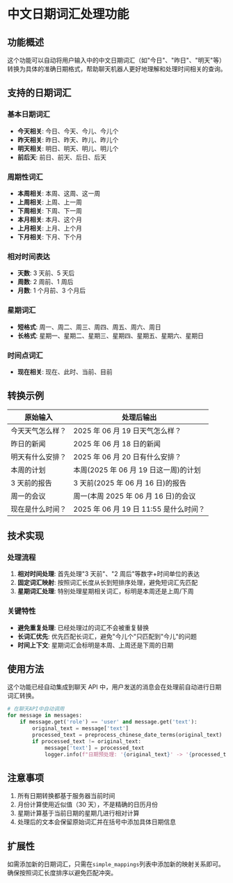 # 中文日期词汇处理功能

## 功能概述

这个功能可以自动将用户输入中的中文日期词汇（如"今日"、"昨日"、"明天"等）转换为具体的准确日期格式，帮助聊天机器人更好地理解和处理时间相关的查询。

## 支持的日期词汇

### 基本日期词汇

- **今天相关**: 今日、今天、今儿、今儿个
- **昨天相关**: 昨日、昨天、昨儿、昨儿个
- **明天相关**: 明日、明天、明儿、明儿个
- **前后天**: 前日、前天、后日、后天

### 周期性词汇

- **本周相关**: 本周、这周、这一周
- **上周相关**: 上周、上一周
- **下周相关**: 下周、下一周
- **本月相关**: 本月、这个月
- **上月相关**: 上月、上个月
- **下月相关**: 下月、下个月

### 相对时间表达

- **天数**: 3 天前、5 天后
- **周数**: 2 周前、1 周后
- **月数**: 1 个月前、3 个月后

### 星期词汇

- **短格式**: 周一、周二、周三、周四、周五、周六、周日
- **长格式**: 星期一、星期二、星期三、星期四、星期五、星期六、星期日

### 时间点词汇

- **现在相关**: 现在、此时、当前、目前

## 转换示例

| 原始输入         | 处理后输出                             |
| ---------------- | -------------------------------------- |
| 今天天气怎么样？ | 2025 年 06 月 19 日天气怎么样？        |
| 昨日的新闻       | 2025 年 06 月 18 日的新闻              |
| 明天有什么安排？ | 2025 年 06 月 20 日有什么安排？        |
| 本周的计划       | 本周(2025 年 06 月 19 日这一周)的计划  |
| 3 天前的报告     | 3 天前(2025 年 06 月 16 日)的报告      |
| 周一的会议       | 周一(本周 2025 年 06 月 16 日)的会议   |
| 现在是什么时间？ | 2025 年 06 月 19 日 11:55 是什么时间？ |

## 技术实现

### 处理流程

1. **相对时间处理**: 首先处理"3 天前"、"2 周后"等数字+时间单位的表达
2. **固定词汇映射**: 按照词汇长度从长到短排序处理，避免短词汇先匹配
3. **星期词汇处理**: 特别处理星期相关词汇，标明是本周还是上周/下周

### 关键特性

- **避免重复处理**: 已经处理过的词汇不会被重复替换
- **长词汇优先**: 优先匹配长词汇，避免"今儿个"只匹配到"今儿"的问题
- **时间上下文**: 星期词汇会标明是本周、上周还是下周的日期

## 使用方法

这个功能已经自动集成到聊天 API 中，用户发送的消息会在处理前自动进行日期词汇转换。

```python
# 在聊天API中自动调用
for message in messages:
    if message.get('role') == 'user' and message.get('text'):
        original_text = message['text']
        processed_text = preprocess_chinese_date_terms(original_text)
        if processed_text != original_text:
            message['text'] = processed_text
            logger.info(f"日期预处理: '{original_text}' -> '{processed_text}'")
```

## 注意事项

1. 所有日期转换都基于服务器当前时间
2. 月份计算使用近似值（30 天），不是精确的日历月份
3. 星期计算基于当前日期的星期几进行相对计算
4. 处理后的文本会保留原始词汇并在括号中添加具体日期信息

## 扩展性

如需添加新的日期词汇，只需在`simple_mappings`列表中添加新的映射关系即可。确保按照词汇长度排序以避免匹配冲突。
